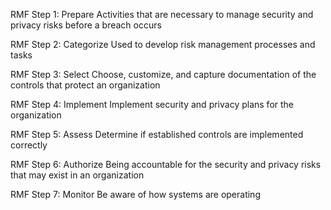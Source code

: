 RMF Step 1: Prepare
Activities that are necessary to manage security and privacy risks before a breach occurs

RMF Step 2: Categorize
Used to develop risk management processes and tasks

RMF Step 3: Select
Choose, customize, and capture documentation of the controls that protect an organization

RMF Step 4: Implement
Implement security and privacy plans for the organization

RMF Step 5: Assess
Determine if established controls are implemented correctly

RMF Step 6: Authorize
Being accountable for the security and privacy risks that may exist in an organization

RMF Step 7: Monitor
Be aware of how systems are operating